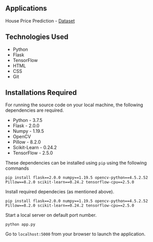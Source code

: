 

## Applications
House Price Prediction - [Dataset](https://www.kaggle.com/c/house-prices-advanced-regression-techniques)


## Technologies Used
- Python
- Flask 
- TensorFlow 
- HTML
- CSS
- Git

## Installations Required
For running the source code on your local machine, the following dependencies are required.
- Python - 3.7.5
- Flask - 2.0.0
- Numpy - 1.19.5
- OpenCV 
- Pillow - 8.2.0 
- Scikit-Learn - 0.24.2
- TensorFlow - 2.5.0

These dependencies can be installed using `pip` using the following commands
```
pip install flask==2.0.0 numpy==1.19.5 opencv-python==4.5.2.52 Pillow==8.2.0 scikit-learn==0.24.2 tensorflow-cpu==2.5.0
```

Install required dependecies (as mentioned above).
```
pip install flask==2.0.0 numpy==1.19.5 opencv-python==4.5.2.52 Pillow==8.2.0 scikit-learn==0.24.2 tensorflow-cpu==2.5.0
```
Start a local server on default port number.
```
python app.py
```
Go to `localhost:5000` from your browser to launch the application.